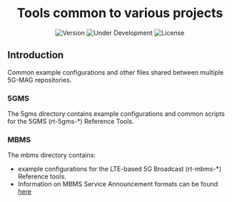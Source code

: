 <h1 align="center">Tools common to various projects</h1>
<p align="center">
  <img src="https://img.shields.io/github/v/tag/5G-MAG/rt-mbms-tx-for-qrd-and-crd?label=version" alt="Version">
  <img src="https://img.shields.io/badge/Status-Under_Development-yellow" alt="Under Development">
  <img src="https://img.shields.io/badge/License-5G--MAG%20Public%20License%20(v1.0)-blue" alt="License">
</p>

## Introduction

Common example configurations and other files shared between multiple 5G-MAG repositories.

### 5GMS

The 5gms directory contains example configurations and common scripts for the
5GMS (rt-5gms-\*) Reference Tools.

### MBMS

The mbms directory contains:
* example configurations for the LTE-based 5G
Broadcast (rt-mbms-\*) Reference tools.
* Information on MBMS Service Announcement formats can be found [here](https://5g-mag.github.io/Getting-Started/pages/lte-based-5g-broadcast/rt-common-shared/MBMS-service-announcement-files.html)
